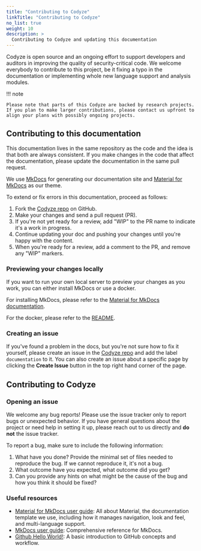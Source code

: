 ```yaml
---
title: "Contributing to Codyze"
linkTitle: "Contributing to Codyze"
no_list: true
weight: 10
description: >
  Contributing to Codyze and updating this documentation
---
```



Codyze is open source and an ongoing effort to support developers and auditors in improving the quality of security-critical code. 
We welcome everybody to contribute to this project, be it fixing a typo in the documentation or implementing whole new language support and analysis modules.

!!! note

    Please note that parts of this Codyze are backed by research projects. 
    If you plan to make larger contributions, please contact us upfront to align your plans with possibly ongoing projects.


## Contributing to this documentation

This documentation lives in the same repository as the code and the idea is that both are always consistent. 
If you make changes in the code that affect the documentation, please update the documentation in the same pull request.

We use [MkDocs](https://github.com/mkdocs/mkdocs/) for generating our documentation site and [Material for MkDocs](https://github.com/squidfunk/mkdocs-material) as our theme.  

To extend or fix errors in this documentation, proceed as follows:

1. Fork the [Codyze repo](https://github.com/Fraunhofer-AISEC/codyze) on GitHub.
1. Make your changes and send a pull request (PR).
1. If you're not yet ready for a review, add "WIP" to the PR name to indicate 
  it's a work in progress.
1. Continue updating your doc and pushing your changes until you're happy with 
  the content.
1. When you're ready for a review, add a comment to the PR, and remove any
  "WIP" markers.

### Previewing your changes locally

If you want to run your own local server to preview your changes as you work, you can either install MkDocs or use a docker.

For installing MkDocs, please refer to the [Material for MkDocs documentation](https://squidfunk.github.io/mkdocs-material/getting-started/).

For the docker, please refer to the [README](https://github.com/Fraunhofer-AISEC/codyze/tree/main/docs/README.md).

### Creating an issue

If you've found a problem in the docs, but you're not sure how to fix it yourself, please create an issue in the [Codyze repo](https://github.com/Fraunhofer-AISEC/codyze/issues) and add the label `documentation` to it. You can also create an issue about a specific page by clicking the **Create Issue** button in the top right hand corner of the page.

## Contributing to Codyze

### Opening an issue

We welcome any bug reports! Please use the issue tracker only to report bugs or unexpected behavior. If you have general questions about the project or need help in setting it up, please reach out to us directly and **do not** the issue tracker.

To report a bug, make sure to include the following information:

1. What have you done? Provide the minimal set of files needed to reproduce the bug. If we cannot reproduce it, it's not a bug.
1. What outcome have you expected, what outcome did you get?
1. Can you provide any hints on what might be the cause of the bug and how you think it should be fixed?


### Useful resources

* [Material for MkDocs user guide](https://squidfunk.github.io/mkdocs-material/): All about Material, the documentation template we use, including how it manages navigation, look and feel, and multi-language support.
* [MkDocs user guide](https://www.mkdocs.org/): Comprehensive reference for MkDocs.
* [Github Hello World!](https://guides.github.com/activities/hello-world/): A basic introduction to GitHub concepts and workflow.


